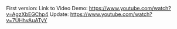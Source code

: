 First version: Link to Video Demo: https://www.youtube.com/watch?v=AgzXbEGChp4 
Update: https://www.youtube.com/watch?v=7UHhvAuATyY

